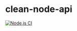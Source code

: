 # clean-node-api

[![Node.js CI](https://github.com/thiagomini/clean-node-api/actions/workflows/node.js.yml/badge.svg?branch=master)](https://github.com/thiagomini/clean-node-api/actions/workflows/node.js.yml)
